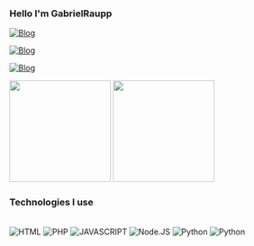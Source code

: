 ### Hello I'm GabrielRaupp

[![Blog](https://img.shields.io/badge/Gmail-D14836?style=for-the-badge&logo=gmail&logoColor=white)](https://mail.google.com/mail/u/0/?tab=rm&ogbl#inbox)

[![Blog](https://img.shields.io/badge/Instagram-E4405F?style=for-the-badge&logo=instagram&logoColor=white)](https://www.instagram.com/gabriel.raupp17/)

[![Blog](https://img.shields.io/badge/LinkedIn-0077B5?style=for-the-badge&logo=linkedin&logoColor=white)](https://www.linkedin.com/in/gabriel-rp-undefined-5800b6262/)

<div>
<img height="180em" src="https://github-readme-stats.vercel.app/api?username=GabrielRaupp&show_icons=true&theme=radical" />
<img height="180em" src="https://github-readme-stats.vercel.app/api/top-langs/?username=GabrielRaupp&layout=compact&langs_count&theme=dracula"/>
</div>


### Technologies I use

<div style ="display: inline_block"><br/>
<img alt="HTML" src="https://img.shields.io/badge/HTML5-E34F26?style=for-the-badge&logo=html5&logoColor=white" />

<img alt="PHP" src="https://img.shields.io/badge/PHP-777BB4?style=for-the-badge&logo=php&logoColor=white" />

<img alt="JAVASCRIPT" src="https://img.shields.io/badge/JavaScript-F7DF1E?style=for-the-badge&logo=javascript&logoColor=black" />

<img alt="Node.JS" src="https://img.shields.io/badge/Node.js-43853D?style=for-the-badge&logo=node.js&logoColor=white" />

<img alt="Python" src="https://img.shields.io/badge/Python-14354C?style=for-the-badge&logo=python&logoColor=white" />

<img alt="Python" src="https://img.shields.io/badge/Unity-100000?style=for-the-badge&logo=unity&logoColor=white" />

</div>
